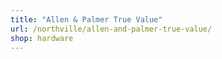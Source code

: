 ```yaml
---
title: "Allen & Palmer True Value"
url: /northville/allen-and-palmer-true-value/
shop: hardware
---
```

